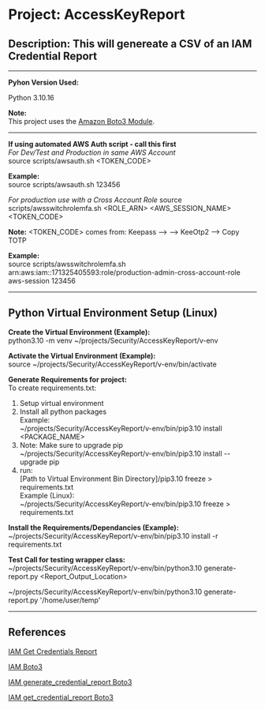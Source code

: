 # Project: AccessKeyReport

## Description: This will genereate a CSV of an IAM Credential Report

---

**Pyhon Version Used:**  

Python 3.10.16  


**Note:**  
This project uses the [Amazon Boto3 Module](https://boto3.amazonaws.com/v1/documentation/api/latest/index.html).  
  
---  

**If using automated AWS Auth script - call this first**  
*For Dev/Test and Production in same AWS Account*  
source scripts/awsauth.sh <TOKEN_CODE>  

**Example:**  
source scripts/awsauth.sh 123456


*For production use with a Cross Account Role*
source scripts/awsswitchrolemfa.sh <ROLE_ARN> <AWS_SESSION_NAME> <TOKEN_CODE>  

**Note:** <TOKEN_CODE> comes from:
Keepass --> <Key Name> --> KeeOtp2 --> Copy TOTP

**Example:**  
source scripts/awsswitchrolemfa.sh arn:aws:iam::171325405593:role/production-admin-cross-account-role aws-session 123456  

---  

## Python Virtual Environment Setup (Linux)  

**Create the Virtual Environment (Example):**  
python3.10 -m venv ~/projects/Security/AccessKeyReport/v-env  
 


**Activate the Virtual Environment (Example):**  
source ~/projects/Security/AccessKeyReport/v-env/bin/activate  

**Generate Requirements for project:**  
To create requirements.txt:  

1) Setup virtual environment  
2) Install all python packages  
   Example:  
~/projects/Security/AccessKeyReport/v-env/bin/pip3.10 install <PACKAGE_NAME>  
3) Note: Make sure to upgrade pip  
~/projects/Security/AccessKeyReport/v-env/bin/pip3.10 install --upgrade pip  
4) run:  
[Path to Virtual Environment Bin Directory]/pip3.10 freeze > requirements.txt  
Example (Linux):  
~/projects/Security/AccessKeyReport/v-env/bin/pip3.10 freeze > requirements.txt  

**Install the Requirements/Dependancies (Example):**  
~/projects/Security/AccessKeyReport/v-env/bin/pip3.10 install -r requirements.txt  

**Test Call for testing wrapper class:**  
~/projects/Security/AccessKeyReport/v-env/bin/python3.10 generate-report.py  <Report_Output_Location>

~/projects/Security/AccessKeyReport/v-env/bin/python3.10 generate-report.py  '/home/user/temp'

---

## References  

[IAM Get Credentials Report](https://docs.aws.amazon.com/IAM/latest/UserGuide/id_credentials_getting-report.html)  

[IAM Boto3](https://boto3.amazonaws.com/v1/documentation/api/1.35.8/reference/services/iam.html)  

[IAM generate_credential_report Boto3](https://boto3.amazonaws.com/v1/documentation/api/1.35.8/reference/services/iam/client/generate_credential_report.html)  

[IAM get_credential_report Boto3](https://boto3.amazonaws.com/v1/documentation/api/1.35.8/reference/services/iam/client/get_credential_report.html)  

